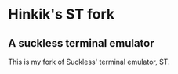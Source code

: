 # Hinkik's ST fork

## A suckless terminal emulator

This is my fork of Suckless' terminal emulator, ST.
